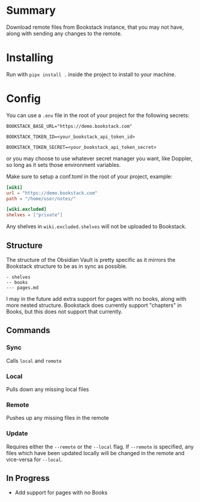# Summary

Download remote files from Bookstack instance, that you may not have, along with sending any changes to the remote.

# Installing

Run with `pipx install .` inside the project to install to your machine.

# Config

You can use a `.env` file in the root of your project for the following secrets:

`BOOKSTACK_BASE_URL="https://demo.bookstack.com"`

`BOOKSTACK_TOKEN_ID=<your_bookstack_api_token_id>`

`BOOKSTACK_TOKEN_SECRET=<your_bookstack_api_token_secret>`

or you may choose to use whatever secret manager you want, like Doppler, so long as it sets those environment variables.

Make sure to setup a conf.toml in the root of your project, example:

```toml
[wiki]
url = "https://demo.bookstack.com"
path = "/home/user/notes/"

[wiki.excluded]
shelves = ["private"]
```

Any shelves in `wiki.excluded.shelves` will not be uploaded to Bookstack.

## Structure

The structure of the Obsidian Vault is pretty specific as it mirrors the Bookstack structure to be as in sync as possible.

```
- shelves
-- books
--- pages.md
```

I may in the future add extra support for pages with no books, along with more nested structure. Bookstack does currently support "chapters" in Books, but this does not support that currently.

## Commands

### Sync

Calls `local` and `remote`

### Local

Pulls down any missing local files

### Remote

Pushes up any missing files in the remote

### Update

Requires either the `--remote` or the `--local` flag.
If `--remote` is specified, any files which have been updated locally will be changed in the remote and vice-versa for `--local`.

## In Progress

- Add support for pages with no Books
